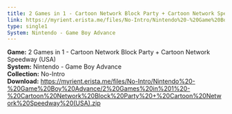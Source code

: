 ```yaml
---
title: 2 Games in 1 - Cartoon Network Block Party + Cartoon Network Speedway (USA)
link: https://myrient.erista.me/files/No-Intro/Nintendo%20-%20Game%20Boy%20Advance/2%20Games%20in%201%20-%20Cartoon%20Network%20Block%20Party%20+%20Cartoon%20Network%20Speedway%20(USA).zip
type: single1
System: Nintendo - Game Boy Advance
---
```

<b>Game:</b> 2 Games in 1 - Cartoon Network Block Party + Cartoon Network Speedway (USA)<br>
<b>System:</b> Nintendo - Game Boy Advance<br>
<b>Collection:</b> No-Intro<br>
<b>Download:</b> https://myrient.erista.me/files/No-Intro/Nintendo%20-%20Game%20Boy%20Advance/2%20Games%20in%201%20-%20Cartoon%20Network%20Block%20Party%20+%20Cartoon%20Network%20Speedway%20(USA).zip